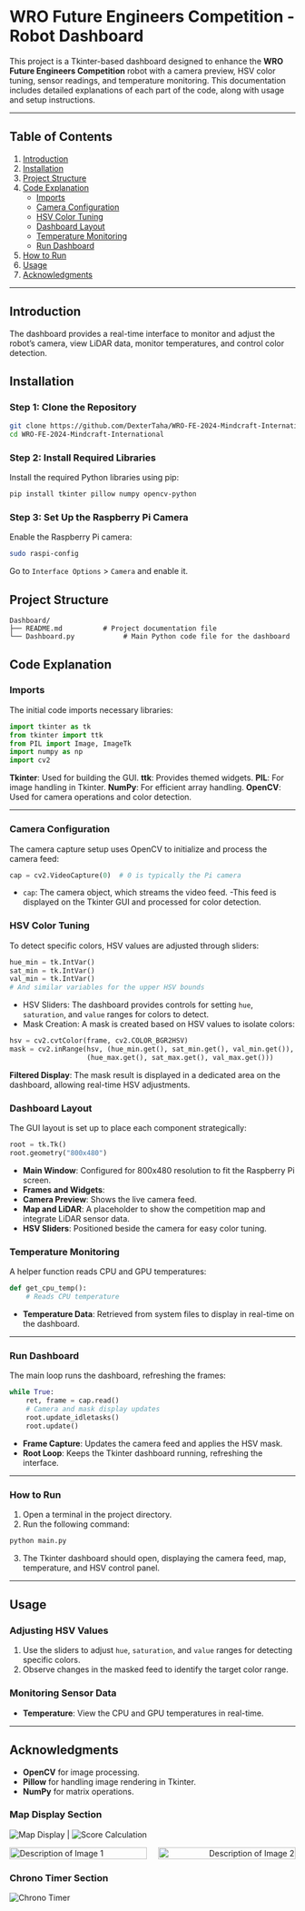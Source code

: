 # WRO Future Engineers Competition - Robot Dashboard

This project is a Tkinter-based dashboard designed to enhance the **WRO Future Engineers Competition** robot with a camera preview, HSV color tuning, sensor readings, and temperature monitoring. This documentation includes detailed explanations of each part of the code, along with usage and setup instructions.

---

## Table of Contents
1. [Introduction](#introduction)
2. [Installation](#installation)
3. [Project Structure](#project-structure)
4. [Code Explanation](#code-explanation)
   - [Imports](#imports)
   - [Camera Configuration](#camera-configuration)
   - [HSV Color Tuning](#hsv-color-tuning)
   - [Dashboard Layout](#dashboard-layout)
   - [Temperature Monitoring](#temperature-monitoring)
   - [Run Dashboard](#run-dashboard)
5. [How to Run](#how-to-run)
6. [Usage](#usage)
7. [Acknowledgments](#acknowledgments)

---

## Introduction
The dashboard provides a real-time interface to monitor and adjust the robot’s camera, view LiDAR data, monitor temperatures, and control color detection. 

## Installation

### Step 1: Clone the Repository
```bash
git clone https://github.com/DexterTaha/WRO-FE-2024-Mindcraft-International
cd WRO-FE-2024-Mindcraft-International
```

### Step 2: Install Required Libraries
Install the required Python libraries using pip:

```bash
pip install tkinter pillow numpy opencv-python
```

### Step 3: Set Up the Raspberry Pi Camera
Enable the Raspberry Pi camera:

```bash
sudo raspi-config
```

Go to `Interface Options` > `Camera` and enable it.

## Project Structure
```plaintext
Dashboard/
├── README.md          # Project documentation file
└── Dashboard.py            # Main Python code file for the dashboard
```

## Code Explanation
### Imports
The initial code imports necessary libraries:

```python
import tkinter as tk
from tkinter import ttk
from PIL import Image, ImageTk
import numpy as np
import cv2
```

__Tkinter__: Used for building the GUI.
__ttk__: Provides themed widgets.
__PIL__: For image handling in Tkinter.
__NumPy__: For efficient array handling.
__OpenCV__: Used for camera operations and color detection.

---

### Camera Configuration
The camera capture setup uses OpenCV to initialize and process the camera feed:

```python
cap = cv2.VideoCapture(0)  # 0 is typically the Pi camera
```
- `cap`: The camera object, which streams the video feed.
-This feed is displayed on the Tkinter GUI and processed for color detection.

### HSV Color Tuning
To detect specific colors, HSV values are adjusted through sliders:

```python
hue_min = tk.IntVar()
sat_min = tk.IntVar()
val_min = tk.IntVar()
# And similar variables for the upper HSV bounds
```

- HSV Sliders: The dashboard provides controls for setting `hue`, `saturation`, and `value` ranges for colors to detect.
- Mask Creation: A mask is created based on HSV values to isolate colors:
```python
hsv = cv2.cvtColor(frame, cv2.COLOR_BGR2HSV)
mask = cv2.inRange(hsv, (hue_min.get(), sat_min.get(), val_min.get()),
                   (hue_max.get(), sat_max.get(), val_max.get()))
```

__Filtered Display__: The mask result is displayed in a dedicated area on the dashboard, allowing real-time HSV adjustments.

### Dashboard Layout
The GUI layout is set up to place each component strategically:
```python
root = tk.Tk()
root.geometry("800x480")
```
- __Main Window__: Configured for 800x480 resolution to fit the Raspberry Pi screen.
- __Frames and Widgets__:
- __Camera Preview__: Shows the live camera feed.
- __Map and LiDAR__: A placeholder to show the competition map and integrate LiDAR sensor data.
- __HSV Sliders__: Positioned beside the camera for easy color tuning.
  
### Temperature Monitoring
A helper function reads CPU and GPU temperatures:
```python
def get_cpu_temp():
    # Reads CPU temperature
```
- __Temperature Data__: Retrieved from system files to display in real-time on the dashboard.
---

### Run Dashboard
The main loop runs the dashboard, refreshing the frames:

```python
while True:
    ret, frame = cap.read()
    # Camera and mask display updates
    root.update_idletasks()
    root.update()
```
- __Frame Capture__: Updates the camera feed and applies the HSV mask.
- __Root Loop__: Keeps the Tkinter dashboard running, refreshing the interface.

---
### How to Run
1) Open a terminal in the project directory.
2) Run the following command:
```bash
python main.py
```
3) The Tkinter dashboard should open, displaying the camera feed, map, temperature, and HSV control panel.

---
## Usage
### Adjusting HSV Values
1) Use the sliders to adjust `hue`, `saturation`, and `value` ranges for detecting specific colors.
2) Observe changes in the masked feed to identify the target color range.
   
### Monitoring Sensor Data
- __Temperature__: View the CPU and GPU temperatures in real-time.

---
## Acknowledgments
- __OpenCV__ for image processing.
- __Pillow__ for handling image rendering in Tkinter.
- __NumPy__ for matrix operations.

### Map Display Section
![Map Display]() | ![Score Calculation]()

<div style="display: flex; justify-content: space-between;">

  <div style="flex: 1; text-align: left; margin-right: 10px;">
    <img src="https://github.com/DexterTaha/WRO-FE-2024-Mindcraft-International/blob/be11468641e9ae62ee19dc5921432c51489fcfb5/images/randomizer.png" alt="Description of Image 1" style="width: 100%; max-width: 300px;">
  </div>

  <div style="flex: 1; text-align: right; margin-left: 10px;">
    <img src="https://github.com/DexterTaha/WRO-FE-2024-Mindcraft-International/blob/be11468641e9ae62ee19dc5921432c51489fcfb5/images/calculator.png" alt="Description of Image 2" style="width: 100%; max-width: 300px;">
  </div>

</div>


### Chrono Timer Section
![Chrono Timer](https://github.com/DexterTaha/WRO-FE-2024-Mindcraft-International/blob/be11468641e9ae62ee19dc5921432c51489fcfb5/images/chrono.png)







